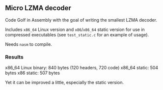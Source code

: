 ## Micro LZMA decoder

Code Golf in Assembly with the goal of writing the smallest LZMA decoder.

Includes `x86_64` Linux version and `x86`/`x86_64` static version for use in compressed executables (see `test_static.c` for an example of usage).

Needs `nasm` to compile.

### Results

x86_64 Linux binary: 840 bytes (120 headers, 720 code)
x86_64 static: 504 bytes
x86 static: 507 bytes

Yet it can be improved a little, especially the static version.
